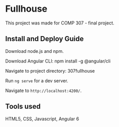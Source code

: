 # Fullhouse

This project was made for COMP 307 - final project. 

## Install and Deploy Guide

Download node.js and npm.

Download Angular CLI: npm install -g @angular/cli

Navigate to project directory: 307fullhouse

Run `ng serve` for a dev server.

Navigate to `http://localhost:4200/`. 

## Tools used

HTML5, CSS, Javascript, Angular 6
